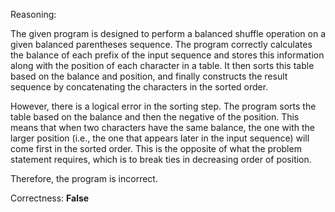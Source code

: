 Reasoning:

The given program is designed to perform a balanced shuffle operation on a given balanced parentheses sequence. The program correctly calculates the balance of each prefix of the input sequence and stores this information along with the position of each character in a table. It then sorts this table based on the balance and position, and finally constructs the result sequence by concatenating the characters in the sorted order.

However, there is a logical error in the sorting step. The program sorts the table based on the balance and then the negative of the position. This means that when two characters have the same balance, the one with the larger position (i.e., the one that appears later in the input sequence) will come first in the sorted order. This is the opposite of what the problem statement requires, which is to break ties in decreasing order of position.

Therefore, the program is incorrect.

Correctness: **False**